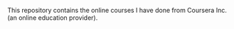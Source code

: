 This repository contains the online courses I have done from Coursera Inc.(an online education provider).
